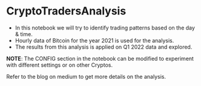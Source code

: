 # CryptoTradersAnalysis

- In this notebook we will try to identify trading patterns based on the day & time.  
- Hourly data of Bitcoin for the year 2021 is used for the analysis.  
- The results from this analysis is applied on Q1 2022 data and explored.  

**NOTE**: The CONFIG section in the notebook can be modified to experiment with different settings or on other Cryptos.


Refer to the blog on medium to get more details on the analysis.

